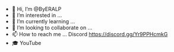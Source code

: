 - 👋 Hi, I’m @ByERALP 
- 👀 I’m interested in ...
- 🌱 I’m currently learning ...
- 💞️ I’m looking to collaborate on ...
- 📫 How to reach me ... Discord  https://discord.gg/Yr9PPHcmkG
- 🎓 YouTube 
<!---
ByERALP/ByERALP is a ✨ special ✨ repository because its `README.md` (this file) appears on your GitHub profile.
You can click the Preview link to take a look at your changes.
--->
